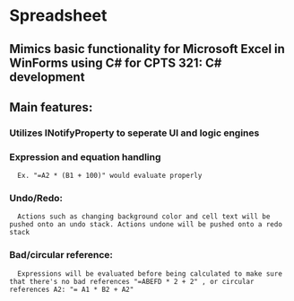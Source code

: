 # Spreadsheet
## Mimics basic functionality for Microsoft Excel in WinForms using C# for CPTS 321: C# development

## Main features:
  ### Utilizes INotifyProperty to seperate UI and logic engines
  ### Expression and equation handling
      Ex. "=A2 * (B1 + 100)" would evaluate properly
  ### Undo/Redo:
      Actions such as changing background color and cell text will be pushed onto an undo stack. Actions undone will be pushed onto a redo stack
  ### Bad/circular reference:
      Expressions will be evaluated before being calculated to make sure that there's no bad references "=ABEFD * 2 + 2" , or circular references A2: "= A1 * B2 + A2"
